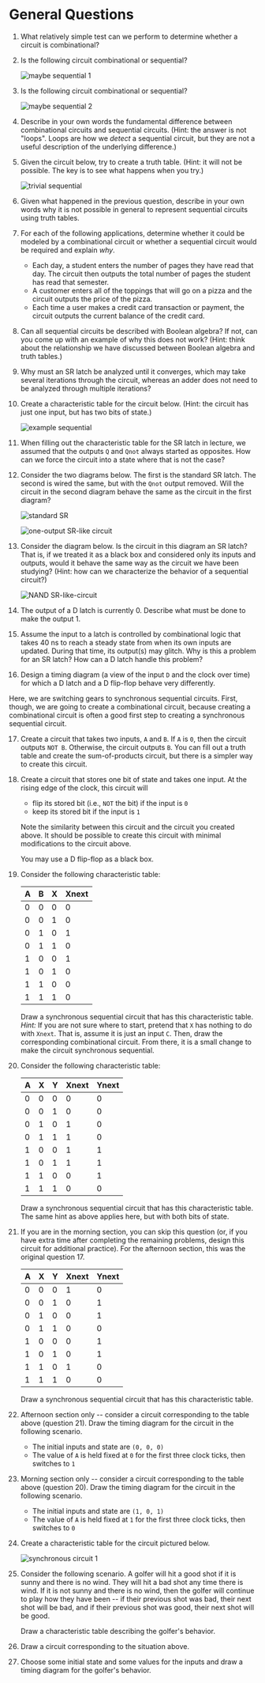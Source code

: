 # General Questions

1. What relatively simple test can we perform to determine whether a circuit
   is combinational?

2. Is the following circuit combinational or sequential?

   ![maybe sequential 1](images/maybe_sequential_1.jpg)

3. Is the following circuit combinational or sequential?

   ![maybe sequential 2](images/maybe_sequential_2.jpg)

4. Describe in your own words the fundamental difference between combinational
   circuits and sequential circuits.
   (Hint: the answer is not "loops".
   Loops are how we *detect* a sequential circuit,
   but they are not a useful description of the underlying difference.)

5. Given the circuit below,
   try to create a truth table.
   (Hint: it will not be possible.
   The key is to see what happens when you try.)

   ![trivial sequential](images/trivial_sequential.jpg)

6. Given what happened in the previous question,
   describe in your own words why it is not possible in general to represent
   sequential circuits using truth tables.

7. For each of the following applications,
   determine whether it could be modeled by a combinational circuit
   or whether a sequential circuit would be required and explain *why*.
   * Each day, a student enters the number of pages they have read that day.
     The circuit then outputs the total number of pages the student has read
     that semester.
   * A customer enters all of the toppings that will go on a pizza and the
     circuit outputs the price of the pizza.
   * Each time a user makes a credit card transaction or payment,
     the circuit outputs the current balance of the credit card.

8. Can all sequential circuits be described with Boolean algebra?
   If not, can you come up with an example of why this does not work?
   (Hint: think about the relationship we have discussed between Boolean
   algebra and truth tables.)

9. Why must an SR latch be analyzed until it converges,
   which may take several iterations through the circuit,
   whereas an adder does not need to be analyzed through multiple iterations?

10. Create a characteristic table for the circuit below.
    (Hint: the circuit has just one input, but has two bits of state.)

    ![example sequential](images/example_sequential_1.jpg)

11. When filling out the characteristic table for the SR latch in lecture,
    we assumed that the outputs `Q` and `Qnot` always started as opposites.
    How can we force the circuit into a state where that is not the case?

12. Consider the two diagrams below.
    The first is the standard SR latch.
    The second is wired the same, but with the `Qnot` output removed.
    Will the circuit in the second diagram behave the same as the circuit in
    the first diagram?

    ![standard SR](images/sr_two_outputs.jpg)

    ![one-output SR-like circuit](images/sr_one_output.jpg)

13. Consider the diagram below.
    Is the circuit in this diagram an SR latch?
    That is, if we treated it as a black box and considered only its inputs and
    outputs,
    would it behave the same way as the circuit we have been studying?
    (Hint: how can we characterize the behavior of a sequential circuit?)

    ![NAND SR-like-circuit](images/sr_maybe_nand.jpg)

14. The output of a D latch is currently 0.
    Describe what must be done to make the output 1.

15. Assume the input to a latch is controlled by combinational logic that takes
    40 ns to reach a steady state from when its own inputs are updated.
    During that time, its output(s) may glitch.
    Why is this a problem for an SR latch?
    How can a D latch handle this problem?

16. Design a timing diagram
    (a view of the input `D` and the clock over time)
    for which a D latch and a D flip-flop behave very differently.

Here, we are switching gears to synchronous sequential circuits.
First, though, we are going to create a combinational circuit,
because creating a combinational circuit is often a good first step to
creating a synchronous sequential circuit.

17. Create a circuit that takes two inputs, `A` and `B`.
    If `A` is `0`,
    then the circuit outputs `NOT B`.
    Otherwise, the circuit outputs `B`.
    You can fill out a truth table and create the sum-of-products circuit,
    but there is a simpler way to create this circuit.

18. Create a circuit that stores one bit of state and takes one input.
    At the rising edge of the clock, this circuit will
    * flip its stored bit (i.e., `NOT` the bit) if the input is `0`
    * keep its stored bit if the input is `1`

    Note the similarity between this circuit and the circuit you created above.
    It should be possible to create this circuit with minimal modifications
    to the circuit above.

    You may use a D flip-flop as a black box.

19. Consider the following characteristic table:

    A   | B   | X   | Xnext
    --- | --- | --- | --- |
    0   | 0   | 0   | 0
    0   | 0   | 1   | 0
    0   | 1   | 0   | 1
    0   | 1   | 1   | 0
    1   | 0   | 0   | 1
    1   | 0   | 1   | 0
    1   | 1   | 0   | 0
    1   | 1   | 1   | 0

    Draw a synchronous sequential circuit that has this characteristic table.
    *Hint:* If you are not sure where to start,
    pretend that `X` has nothing to do with `Xnext`.
    That is, assume it is just an input `C`.
    Then, draw the corresponding combinational circuit.
    From there, it is a small change to make the circuit synchronous sequential.

20. Consider the following characteristic table:

    A | X | Y | Xnext | Ynext
    --- | --- | --- | --- | --- |
    0 | 0 | 0 | 0 | 0
    0 | 0 | 1 | 0 | 0
    0 | 1 | 0 | 1 | 0
    0 | 1 | 1 | 1 | 0
    1 | 0 | 0 | 1 | 1
    1 | 0 | 1 | 1 | 1
    1 | 1 | 0 | 0 | 1
    1 | 1 | 1 | 0 | 0

    Draw a synchronous sequential circuit that has this characteristic table.
    The same hint as above applies here, but with both bits of state.

21. If you are in the morning section, you can skip this question
    (or, if you have extra time after completing the remaining problems,
    design this circuit for additional practice).
    For the afternoon section, this was the original question 17.

    A | X | Y | Xnext | Ynext
    --- | --- | --- | --- | --- |
    0 | 0 | 0 | 1 | 0
    0 | 0 | 1 | 0 | 1
    0 | 1 | 0 | 0 | 1
    0 | 1 | 1 | 0 | 0
    1 | 0 | 0 | 0 | 1
    1 | 0 | 1 | 0 | 1
    1 | 1 | 0 | 1 | 0
    1 | 1 | 1 | 0 | 0

    Draw a synchronous sequential circuit that has this characteristic table.

22. Afternoon section only --
    consider a circuit corresponding to the table above
    (question 21).
    Draw the timing diagram for the circuit in the following scenario.

    * The initial inputs and state are `(0, 0, 0)`
    * The value of `A` is held fixed at `0` for the first three clock ticks,
      then switches to `1`

22. Morning section only --
    consider a circuit corresponding to the table above
    (question 20).
    Draw the timing diagram for the circuit in the following scenario.

    * The initial inputs and state are `(1, 0, 1)`
    * The value of `A` is held fixed at `1` for the first three clock ticks,
      then switches to `0`

23. Create a characteristic table for the circuit pictured below.

    ![synchronous circuit 1](images/synchronous_example_1.jpg)

24. Consider the following scenario.
    A golfer will hit a good shot if it is sunny and there is no wind.
    They will hit a bad shot any time there is wind.
    If it is not sunny and there is no wind,
    then the golfer will continue to play how they have been --
    if their previous shot was bad,
    their next shot will be bad,
    and if their previous shot was good,
    their next shot will be good.

    Draw a characteristic table describing the golfer's behavior.

25. Draw a circuit corresponding to the situation above.

26. Choose some initial state and some values for the inputs and draw a timing
    diagram for the golfer's behavior.
